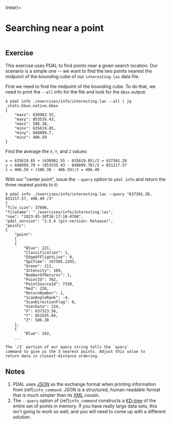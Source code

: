 (near)=

# Searching near a point

```{index} nearest, nearby, query, search
```

## Exercise

This exercise uses PDAL to find points near a given search location. Our
scenario is a simple one -- we want to find the two points nearest the midpoint
of the bounding cube of our `interesting.las` data file.

First we need to find the midpoint of the bounding cube. To do that, we need to
print the `--all` info for the file and look for the `bbox` output:

```console
$ pdal info ./exercises/info/interesting.las --all | jq .stats.bbox.native.bbox
{
    "maxx": 638982.55,
    "maxy": 853535.43,
    "maxz": 586.38,
    "minx": 635619.85,
    "miny": 848899.7,
    "minz": 406.59
}
```

Find the average the `X`, `Y`, and `Z` values:

```
x = 635619.85 + (638982.55 - 635619.85)/2 = 637301.20
y = 848899.70 + (853535.43 - 848899.70)/2 = 851217.57
z = 406.59 + (586.38 - 406.59)/2 = 496.49
```

With our "center point", issue the `--query` option to `pdal info`
and return the three nearest points to it:

```console
$ pdal info ./exercises/info/interesting.las --query "637301.20, 851217.57, 496.49 /3"
{
"file_size": 37698,
"filename": "./exercises/info/interesting.las",
"now": "2023-05-30T16:17:10-0700",
"pdal_version": "2.5.4 (git-version: Release)",
"points":
{
    "point":
    [
    {
        "Blue": 221,
        "Classification": 1,
        "EdgeOfFlightLine": 0,
        "GpsTime": 247565.2203,
        "Green": 211,
        "Intensity": 169,
        "NumberOfReturns": 1,
        "PointId": 762,
        "PointSourceId": 7330,
        "Red": 228,
        "ReturnNumber": 1,
        "ScanAngleRank": -4,
        "ScanDirectionFlag": 0,
        "UserData": 124,
        "X": 637323.56,
        "Y": 851555.64,
        "Z": 586.38
    },
    {
        "Blue": 243,
    ...
```

```{note}
The `/3` portion of our query string tells the `query`
command to give us the 3 nearest points. Adjust this value to
return data in closest-distance ordering.
```

## Notes

1. PDAL uses [JSON] as the exchange format when printing information from
   {ref}`info_command`.  JSON is a structured, human-readable format that is
   much simpler than its [XML] cousin.
2. The `--query` option of {ref}`info_command` constructs a [KD-tree] of the
   entire set of points in memory. If you have really large data sets, this
   isn't going to work so well, and you will need to come up with a different
   solution.

[csv]: https://en.wikipedia.org/wiki/Comma-separated_values
[json]: https://en.wikipedia.org/wiki/JSON
[kd-tree]: https://en.wikipedia.org/wiki/K-d_tree
[xml]: https://en.wikipedia.org/wiki/XML
